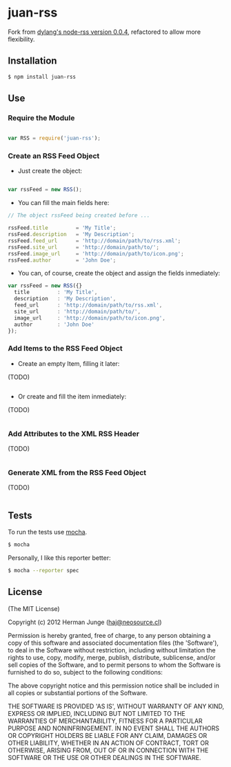 juan-rss
========

Fork from [dylang's node-rss version 0.0.4](https://github.com/dylang/node-rss), refactored to allow more flexibility.

## Installation

````bash
$ npm install juan-rss
````

## Use

### Require the Module

````javascript

var RSS = require('juan-rss');
````

### Create an RSS Feed Object

* Just create the object:

````javascript

var rssFeed = new RSS();
````

* You can fill the main fields here:

````javascript
// The object rssFeed being created before ...

rssFeed.title         = 'My Title';
rssFeed.description   = 'My Description';
rssFeed.feed_url      = 'http://domain/path/to/rss.xml';
rssFeed.site_url      = 'http://domain/path/to/';
rssFeed.image_url     = 'http://domain/path/to/icon.png';
rssFeed.author        = 'John Doe';
````

* You can, of course, create the object and assign the fields inmediately:

````javascript
var rssFeed = new RSS({}
  title         : 'My Title',
  description   : 'My Description',
  feed_url      : 'http://domain/path/to/rss.xml',
  site_url      : 'http://domain/path/to/',
  image_url     : 'http://domain/path/to/icon.png',
  author        : 'John Doe'
});
````

### Add Items to the RSS Feed Object

* Create an empty Item, filling it later:

(TODO)
````javascript


````

* Or create and fill the item inmediately:

(TODO)
````javascript


````


### Add Attributes to the XML RSS Header

(TODO)
````javascript
````

### Generate XML from the RSS Feed Object

(TODO)
````javascript
````

## Tests

To run the tests use [mocha](https://github.com/visionmedia/mocha).

````bash
$ mocha
````

Personally, I like this reporter better:

````bash
$ mocha --reporter spec
````

## License

(The MIT License)

Copyright (c) 2012 Herman Junge (<haj@neosource.cl>)

Permission is hereby granted, free of charge, to any person obtaining
a copy of this software and associated documentation files (the
'Software'), to deal in the Software without restriction, including
without limitation the rights to use, copy, modify, merge, publish,
distribute, sublicense, and/or sell copies of the Software, and to
permit persons to whom the Software is furnished to do so, subject to
the following conditions:

The above copyright notice and this permission notice shall be
included in all copies or substantial portions of the Software.

THE SOFTWARE IS PROVIDED 'AS IS', WITHOUT WARRANTY OF ANY KIND,
EXPRESS OR IMPLIED, INCLUDING BUT NOT LIMITED TO THE WARRANTIES OF
MERCHANTABILITY, FITNESS FOR A PARTICULAR PURPOSE AND NONINFRINGEMENT.
IN NO EVENT SHALL THE AUTHORS OR COPYRIGHT HOLDERS BE LIABLE FOR ANY
CLAIM, DAMAGES OR OTHER LIABILITY, WHETHER IN AN ACTION OF CONTRACT,
TORT OR OTHERWISE, ARISING FROM, OUT OF OR IN CONNECTION WITH THE
SOFTWARE OR THE USE OR OTHER DEALINGS IN THE SOFTWARE.
